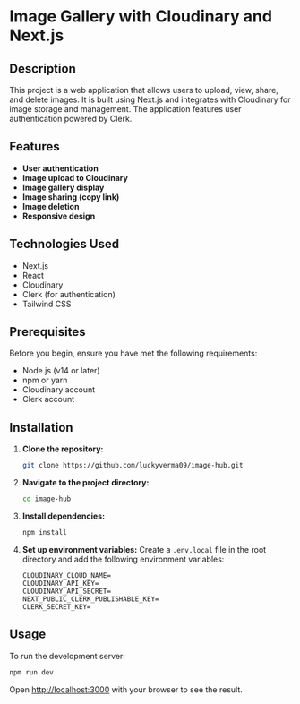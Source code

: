 # Image Gallery with Cloudinary and Next.js

## Description

This project is a web application that allows users to upload, view, share, and delete images. It is built using Next.js and integrates with Cloudinary for image storage and management. The application features user authentication powered by Clerk.

## Features

- **User authentication**
- **Image upload to Cloudinary**
- **Image gallery display**
- **Image sharing (copy link)**
- **Image deletion**
- **Responsive design**

## Technologies Used

- Next.js
- React
- Cloudinary
- Clerk (for authentication)
- Tailwind CSS

## Prerequisites

Before you begin, ensure you have met the following requirements:

- Node.js (v14 or later)
- npm or yarn
- Cloudinary account
- Clerk account

## Installation

1. **Clone the repository:**

   ```bash
   git clone https://github.com/luckyverma09/image-hub.git
   ```

2. **Navigate to the project directory:**

   ```bash
   cd image-hub
   ```

3. **Install dependencies:**

   ```bash
   npm install
   ```

4. **Set up environment variables:**
   Create a `.env.local` file in the root directory and add the following environment variables:

   ```env
   CLOUDINARY_CLOUD_NAME=
   CLOUDINARY_API_KEY=
   CLOUDINARY_API_SECRET=
   NEXT_PUBLIC_CLERK_PUBLISHABLE_KEY=
   CLERK_SECRET_KEY=
   ```

## Usage

To run the development server:

```bash
npm run dev
```

Open [http://localhost:3000](http://localhost:3000) with your browser to see the result.
